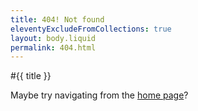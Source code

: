 ```yaml
---
title: 404! Not found
eleventyExcludeFromCollections: true
layout: body.liquid
permalink: 404.html
---
```

#{{ title }}

Maybe try navigating from the [home page](/)?